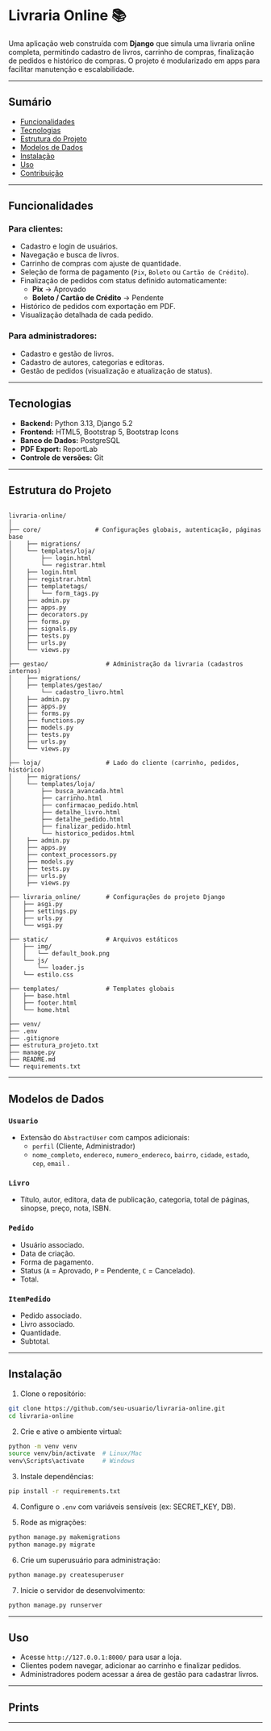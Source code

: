 # Livraria Online 📚

Uma aplicação web construída com **Django** que simula uma livraria online completa, permitindo cadastro de livros, carrinho de compras, finalização de pedidos e histórico de compras. O projeto é modularizado em apps para facilitar manutenção e escalabilidade.

---

## Sumário

- [Funcionalidades](#funcionalidades)
- [Tecnologias](#tecnologias)
- [Estrutura do Projeto](#estrutura-do-projeto)
- [Modelos de Dados](#modelos-de-dados)
- [Instalação](#instalação)
- [Uso](#uso)
- [Contribuição](#contribuição)

---

## Funcionalidades

### Para clientes:
- Cadastro e login de usuários.
- Navegação e busca de livros.
- Carrinho de compras com ajuste de quantidade.
- Seleção de forma de pagamento (`Pix`, `Boleto` ou `Cartão de Crédito`).
- Finalização de pedidos com status definido automaticamente:
  - **Pix** → Aprovado
  - **Boleto / Cartão de Crédito** → Pendente
- Histórico de pedidos com exportação em PDF.
- Visualização detalhada de cada pedido.

### Para administradores:
- Cadastro e gestão de livros.
- Cadastro de autores, categorias e editoras.
- Gestão de pedidos (visualização e atualização de status).

---

## Tecnologias

- **Backend:** Python 3.13, Django 5.2
- **Frontend:** HTML5, Bootstrap 5, Bootstrap Icons
- **Banco de Dados:** PostgreSQL
- **PDF Export:** ReportLab
- **Controle de versões:** Git

---

## Estrutura do Projeto

```

livraria-online/
│
├── core/               # Configurações globais, autenticação, páginas base
│    ├── migrations/  
│    └── templates/loja/
│        ├── login.html
│        └── registrar.html  
│    ├── login.html
│    ├── registrar.html   
│    ├── templatetags/  
│    │   └── form_tags.py         
│    ├── admin.py
│    ├── apps.py
│    ├── decorators.py
│    ├── forms.py
│    ├── signals.py
│    ├── tests.py
│    ├── urls.py
│    └── views.py
│  
├── gestao/                # Administração da livraria (cadastros internos)
│    ├── migrations/  
│    ├── templates/gestao/
│        └── cadastro_livro.html
│    ├── admin.py
│    ├── apps.py
│    ├── forms.py
│    ├── functions.py
│    ├── models.py
│    ├── tests.py
│    ├── urls.py
│    └── views.py
│
├── loja/                  # Lado do cliente (carrinho, pedidos, histórico)
│    ├── migrations/
│    └── templates/loja/
│        ├── busca_avancada.html
│        ├── carrinho.html
│        ├── confirmacao_pedido.html
│        ├── detalhe_livro.html
│        ├── detalhe_pedido.html
│        ├── finalizar_pedido.html
│        └── historico_pedidos.html
│    ├── admin.py
│    ├── apps.py
│    ├── context_processors.py
│    ├── models.py
│    ├── tests.py
│    ├── urls.py
│    ├── views.py
│
├── livraria_online/       # Configurações do projeto Django
│   ├── asgi.py
│   ├── settings.py
│   ├── urls.py
│   └── wsgi.py
│
├── static/                # Arquivos estáticos
│   ├── img/
│   │   └── default_book.png
│   └── js/
│       └── loader.js
│   └── estilo.css
│
├── templates/             # Templates globais
│   ├── base.html
│   ├── footer.html
│   └── home.html
│
├── venv/
├── .env
├── .gitignore
├── estrutura_projeto.txt
├── manage.py
├── README.md
└── requirements.txt

````

---

## Modelos de Dados

### `Usuario`
- Extensão do `AbstractUser` com campos adicionais:
  - `perfil` (Cliente, Administrador)
  - `nome_completo`, `endereco`, `numero_endereco`, `bairro`, `cidade`, `estado`, `cep`, `email` .

### `Livro`
- Título, autor, editora, data de publicação, categoria, total de páginas, sinopse, preço, nota, ISBN.

### `Pedido`
- Usuário associado.
- Data de criação.
- Forma de pagamento.
- Status (`A` = Aprovado, `P` = Pendente, `C` = Cancelado).
- Total.

### `ItemPedido`
- Pedido associado.
- Livro associado.
- Quantidade.
- Subtotal.

---

## Instalação

1. Clone o repositório:
```bash
git clone https://github.com/seu-usuario/livraria-online.git
cd livraria-online
````

2. Crie e ative o ambiente virtual:

```bash
python -m venv venv
source venv/bin/activate  # Linux/Mac
venv\Scripts\activate     # Windows
```

3. Instale dependências:

```bash
pip install -r requirements.txt
```

4. Configure o `.env` com variáveis sensíveis (ex: SECRET\_KEY, DB).

5. Rode as migrações:

```bash
python manage.py makemigrations
python manage.py migrate
```

6. Crie um superusuário para administração:

```bash
python manage.py createsuperuser
```

7. Inicie o servidor de desenvolvimento:

```bash
python manage.py runserver
```

---

## Uso

* Acesse `http://127.0.0.1:8000/` para usar a loja.
* Clientes podem navegar, adicionar ao carrinho e finalizar pedidos.
* Administradores podem acessar a área de gestão para cadastrar livros.

---

## Prints 



---
